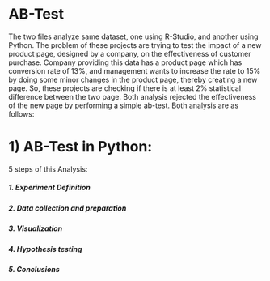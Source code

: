 # AB-Test
The two files analyze same dataset, one using R-Studio, and another using Python.
The problem of these projects are trying to test the impact of a new product page, designed by a company, on the effectiveness of customer purchase. Company providing this data has a product page which has conversion rate of 13%, and management wants to increase the rate to 15% by doing some minor changes in the product page, thereby creating a new page. So, these projects are checking if there is at least 2% statistical difference between the two page. Both analysis rejected the effectiveness of the new page by performing a simple ab-test. Both analysis are as follows:

# 1) AB-Test in Python:

 5 steps of this Analysis:
##### 1. Experiment Definition
##### 2. Data collection and preparation
##### 3. Visualization
##### 4. Hypothesis testing
##### 5. Conclusions
